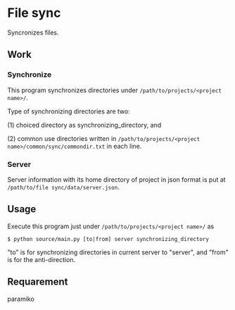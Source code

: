 # File sync
Syncronizes files.

## Work
### Synchronize
This program synchronizes directories under `/path/to/projects/<project name>/`.

Type of synchronizing directories are two:

(1) choiced directory as synchronizing_directory, and

(2) common use directories written in
`/path/to/projects/<project name>/common/sync/commondir.txt` in each line.

### Server
Server information with its home directory of project in json format is put at 
`/path/to/file sync/data/server.json`.

## Usage
Execute this program just under `/path/to/projects/<project name>/` as

    $ python source/main.py [to|from] server synchronizing_directory

"to" is for synchronizing directories in current server to "server",
and "from" is for the anti-direction.

## Requarement
paramiko

